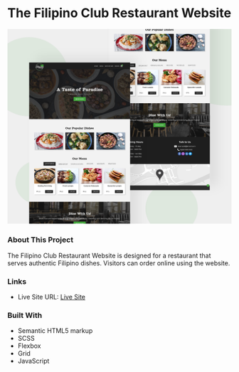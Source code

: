 # The Filipino Club Restaurant Website
![The Filipino Club Restaurant](tfcmockup.png)

### About This Project
The Filipino Club Restaurant Website is designed for a restaurant that serves authentic Filipino dishes. Visitors can order online using the website.

### Links
- Live Site URL: [Live Site](http://tfc-project.vercel.app/)

### Built With
- Semantic HTML5 markup
- SCSS
- Flexbox
- Grid
- JavaScript